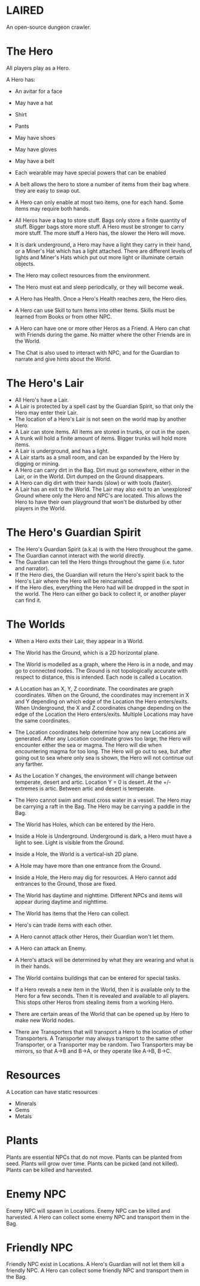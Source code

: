 LAIRED
======

An open-source dungeon crawler.


The Hero
========

All players play as a Hero.

A Hero has:

* An avitar for a face

* May have a hat
* Shirt
* Pants
* May have shoes
* May have gloves
* May have a belt

* Each wearable may have special powers that can be enabled

* A belt allows the hero to store a number of items from their bag where they are easy to swap out.

* A Hero can only enable at most two items, one for each hand.  Some items may require both hands.

* All Heros have a bag to store stuff.  Bags only store a finite quantity of stuff.  Bigger bags store more stuff.  A Hero must be stronger to carry more stuff.  The more stuff a Hero has, the slower the Hero will move.

* It is dark underground, a Hero may have a light they carry in their hand, or a Miner's Hat which has a light attached.  There are different levels of lights and Miner's Hats which put out more light or illuminate certain objects.

* The Hero may collect resources from the environment.

* The Hero must eat and sleep periodically, or they will become weak.

* A Hero has Health.  Once a Hero's Health reaches zero, the Hero dies.

* A Hero can use Skill to turn Items into other Items.  Skills must be learned from Books or from other NPC.

* A Hero can have one or more other Heros as a Friend.  A Hero can chat with Friends during the game.  No matter where the other Friends are in the World.

* The Chat is also used to interact with NPC, and for the Guardian to narrate and give hints about the World.


The Hero's Lair
===============

* All Hero's have a Lair.
* A Lair is protected by a spell cast by the Guardian Spirit, so that only the Hero may enter their Lair.
* The location of a Hero's Lair is not seen on the world map by another Hero.
* A Lair can store items.  All items are stored in trunks, or out in the open.
* A trunk will hold a finite amount of items.  Bigger trunks will hold more items.
* A Lair is underground, and has a light.
* A Lair starts as a small room, and can be expanded by the Hero by digging or mining.
* A Hero can carry dirt in the Bag.  Dirt must go somewhere, either in the Lair, or in the World.  Dirt dumped on the Ground disappears.
* A Hero can dig dirt with their hands (slow) or with tools (faster).
* A Lair has an exit to the World.  The Lair may also exit to an 'unexplored' Ground where only the Hero and NPC's are located.  This allows the Hero to have their own playground that won't be disturbed by other players in the World.


The Hero's Guardian Spirit
==========================

* The Hero's Guardian Spirit (a.k.a) is with the Hero throughout the game.
* The Guardian cannot interact with the world directly.
* The Guardian can tell the Hero things throughout the game (i.e. tutor and narrator).
* If the Hero dies, the Guardian will return the Hero's spirit back to the Hero's Lair where the Hero will be reincarnated.
* If the Hero dies, everything the Hero had will be dropped in the spot in the world.  The Hero can either go back to collect it, or another player can find it.


The Worlds
==========

* When a Hero exits their Lair, they appear in a World.

* The World has the Ground, which is a 2D horizontal plane.
* The World is modelled as a graph, where the Hero is in a node, and may go to connected nodes.  The Ground is not topologically accurate with respect to distance, this is intended.  Each node is called a Location.

* A Location has an X, Y, Z coordinate.  The coordinates are graph coordinates.  When on the Ground, the coordinates may increment in X and Y depending on which edge of the Location the Hero enters/exits.  When Underground, the X and Z coordinates change depending on the edge of the Location the Hero enters/exits.  Multiple Locations may have the same coordinates.

* The Location coordinates help determine how any new Locations are generated.  After any Location coordinate grows too large, the Hero will encounter either the sea or magma.  The Hero will die when encountering magma for too long.  The Hero will go out to sea, but after going out to sea where only sea is shown, the Hero will not continue out any farther.

* As the Location Y changes, the environment will change between temperate, desert and artic.  Location Y = 0 is desert.  At the +/- extremes is artic.  Between artic and desert is temperate.

* The Hero cannot swim and must cross water in a vessel.  The Hero may be carrying a raft in the Bag.  The Hero may be carrying a paddle in the Bag.

* The World has Holes, which can be entered by the Hero.
* Inside a Hole is Underground.  Underground is dark, a Hero must have a light to see.  Light is visible from the Ground.
* Inside a Hole, the World is a vertical-ish 2D plane.
* A Hole may have more than one entrance from the Ground.
* Inside a Hole, the Hero may dig for resources.  A Hero cannot add entrances to the Ground, those are fixed.


* The World has daytime and nighttime.  Different NPCs and items will appear during daytime and nighttime.

* The World has items that the Hero can collect.

* Hero's can trade items with each other.
* A Hero cannot attack other Heros, their Guardian won't let them.
* A Hero can attack an Enemy.

* A Hero's attack will be determined by what they are wearing and what is in their hands.

* The World contains buildings that can be entered for special tasks.

* If a Hero reveals a new item in the World, then it is available only to the Hero for a few seconds.  Then it is revealed and available to all players.  This stops other Heros from stealing items from a working Hero.

* There are certain areas of the World that can be opened up by Hero to make new World nodes.

* There are Transporters that will transport a Hero to the location of other Transporters.  A Transporter may always transport to the same other Transporter, or a Transporter may be random.  Two Transporters may be mirrors, so that A->B and B->A, or they operate like A->B, B->C.



Resources
=========

A Location can have static resources
* Minerals
* Gems
* Metals


Plants
======
Plants are essential NPCs that do not move.
Plants can be planted from seed.
Plants will grow over time.
Plants can be picked (and not killed).
Plants can be killed and harvested.



Enemy NPC
=========
Enemy NPC will spawn in Locations.
Enemy NPC can be killed and harvested.
A Hero can collect some enemy NPC and transport them in the Bag.



Friendly NPC
============
Friendly NPC exist in Locations.
A Hero's Guardian will not let them kill a friendly NPC.
A Hero can collect some friendly NPC and transport them in the Bag.

